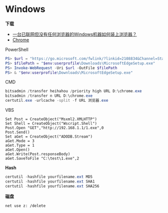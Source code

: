 # Windows

**下载**

- [一台已联网但没有任何浏览器的Windows机器如何装上浏览器？](https://www.zhihu.com/question/24412791)
- [Chrome](https://dl.google.com/tag/s/appguid=%7B8A69D345-D564-463C-AFF1-A69D9E530F96%7D&lang=zh-CN&usagestats=0&appname=Google%2520Chrome&needsadmin=true&ap=x64-stable-statsdef_1/chrome/install/ChromeStandaloneSetup64.exe)

PowerShell

```powershell
PS> $url = "https://go.microsoft.com/fwlink/?linkid=2108834&Channel=Stable&language=zh-cn"
PS> $filePath = "$env:userprofile\Downloads\MicrosoftEdgeSetup.exe"
PS> Invoke-WebRequest -Uri $url -OutFile $filePath
PS> & "$env:userprofile\Downloads\MicrosoftEdgeSetup.exe"
```

CMD

```powershell
bitsadmin /transfer heihahou /priority high URL D:\chrome.exe
bitsadmin /transfer n URL D:\chrome.exe
certutil.exe -urlcache -split -f URL 浏览器.exe
```

VBS

```vbscript
Set Post = CreateObject("Msxml2.XMLHTTP")
Set Shell = CreateObject("Wscript.Shell")
Post.Open "GET","http://192.168.1.1/1.exe",0
Post.Send()
Set aGet = CreateObject("ADODB.Stream")
aGet.Mode = 3
aGet.Type = 1
aGet.Open()
aGet.Write(Post.responseBody)
aGet.SaveToFile "C:\test\1.exe",2
```

**Hash**

```powershell
certutil -hashfile yourfilename.ext MD5
certutil -hashfile yourfilename.ext SHA1
certutil -hashfile yourfilename.ext SHA256
```

**磁盘**

```bash
net use z: /delete
```



